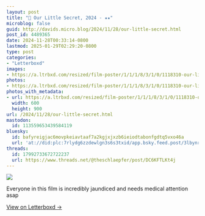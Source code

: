 ```yaml
---
layout: post
title: "🍿 Our Little Secret, 2024 - ★★"
microblog: false
guid: http://davids.micro.blog/2024/11/28/our-little-secret.html
post_id: 4489365
date: 2024-11-28T00:33:14-0800
lastmod: 2025-01-29T02:29:20-0800
type: post
categories:
- "Letterboxd"
images:
- https://a.ltrbxd.com/resized/film-poster/1/1/1/8/3/1/0/1118310-our-little-secret-0-600-0-900-crop.jpg?v=8df03ea5f9
photos:
- https://a.ltrbxd.com/resized/film-poster/1/1/1/8/3/1/0/1118310-our-little-secret-0-600-0-900-crop.jpg?v=8df03ea5f9
photos_with_metadata:
- url: https://a.ltrbxd.com/resized/film-poster/1/1/1/8/3/1/0/1118310-our-little-secret-0-600-0-900-crop.jpg?v=8df03ea5f9
  width: 600
  height: 900
url: /2024/11/28/our-little-secret.html
mastodon:
  id: 113559653439584119
bluesky:
  id: bafyreigjac6movpkeiavtaaf7a2kgjxjxzb6ieiodtabonfgdtq5vxo46a
  url: 'at://did:plc:7rlydg6zzdewlgn3s6s3txid/app.bsky.feed.post/3lbynrnoh2222'
threads:
  id: 17992733672722237
  url: https://www.threads.net/@theschlaepfer/post/DC6KFTLKt4j
---
```

 <p><img src="https://a.ltrbxd.com/resized/film-poster/1/1/1/8/3/1/0/1118310-our-little-secret-0-600-0-900-crop.jpg?v=8df03ea5f9"/></p> <p>Everyone in this film is incredibly jaundiced and needs medical attention asap</p> 
<p><a href="https://letterboxd.com/theschlaepfer/film/our-little-secret/">View on Letterboxd →</a></p>
